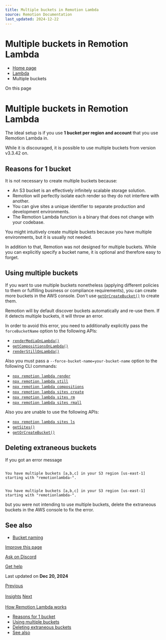```yaml
---
title: Multiple buckets in Remotion Lambda
source: Remotion Documentation
last_updated: 2024-12-22
---
```


# Multiple buckets in Remotion Lambda

- [Home page](/)
- [Lambda](/docs/lambda)
- Multiple buckets

On this page

# Multiple buckets in Remotion Lambda

The ideal setup is if you use **1 bucket per region and account** that you use Remotion Lambda in.

While it is discouraged, it is possible to use multiple buckets from version v3.3.42 on.

## Reasons for 1 bucket [​](\#reasons-for-1-bucket "Direct link to Reasons for 1 bucket")

It is not necessary to create multiple buckets because:

- An S3 bucket is an effectively infinitely scalable storage solution.
- Remotion will perfectly isolate each render so they do not interfere with another.
- You can give sites a unique identifier to separate production and development environments.
- The Remotion Lambda function is a binary that does not change with your codebase.

You might intuitively create multiple buckets because you have multiple environments, but it is usually not needed.

In addition to that, Remotion was not designed for multiple buckets. While you can explicitly specify a bucket name, it is optional and therefore easy to forget.

## Using multiple buckets [​](\#using-multiple-buckets "Direct link to Using multiple buckets")

If you want to use multiple buckets nonetheless (applying different policies to them or fulfilling business or compliance requirements), you can create more buckets in the AWS console. Don't use [`getOrCreateBucket()`](/docs/lambda/getorcreatebucket) to create them.

Remotion will by default discover buckets automatically and re-use them. If it detects multiple buckets, it will throw an error.

In order to avoid this error, you need to additionally explicitly pass the `forceBucketName` option to the following APIs:

- [`renderMediaOnLambda()`](/docs/lambda/rendermediaonlambda)
- [`getCompositionsOnLambda()`](/docs/lambda/getcompositionsonlambda)
- [`renderStillOnLambda()`](/docs/lambda/renderstillonlambda)

Also you must pass a `--force-bucket-name=your-bucket-name` option to the following CLI commands:

- [`npx remotion lambda render`](/docs/lambda/cli/render)
- [`npx remotion lambda still`](/docs/lambda/cli/still)
- [`npx remotion lambda compositions`](/docs/lambda/cli/compositions)
- [`npx remotion lambda sites create`](/docs/lambda/cli/sites#create)
- [`npx remotion lambda sites rm`](/docs/lambda/cli/sites#rm)
- [`npx remotion lambda sites rmall`](/docs/lambda/cli/sites#rmall)

Also you are unable to use the following APIs:

- [`npx remotion lambda sites ls`](/docs/lambda/cli/sites#ls)
- [`getSites()`](/docs/lambda/getsites)
- [`getOrCreateBucket()`](/docs/lambda/getorcreatebucket)

## Deleting extraneous buckets [​](\#deleting-extraneous-buckets "Direct link to Deleting extraneous buckets")

If you got an error message

```

You have multiple buckets [a,b,c] in your S3 region [us-east-1] starting with "remotionlambda-".
```

```

You have multiple buckets [a,b,c] in your S3 region [us-east-1] starting with "remotionlambda-".
```

but you were not intending to use multiple buckets, delete the extraneous buckets in the AWS console to fix the error.

## See also [​](\#see-also "Direct link to See also")

- [Bucket naming](/docs/lambda/bucket-naming)

[Improve this page](https://github.com/remotion-dev/remotion/edit/main/packages/docs/docs/lambda/multiple-buckets.mdx)

[Ask on Discord](https://remotion.dev/discord)

[Get help](/docs/get-help)

Last updated on **Dec 20, 2024**

[Previous\
\
Insights](/docs/lambda/insights) [Next\
\
How Remotion Lambda works](/docs/lambda/how-lambda-works)

- [Reasons for 1 bucket](#reasons-for-1-bucket)
- [Using multiple buckets](#using-multiple-buckets)
- [Deleting extraneous buckets](#deleting-extraneous-buckets)
- [See also](#see-also)
